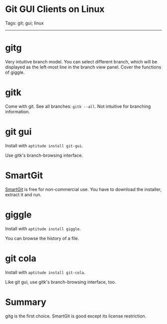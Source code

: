 # Git GUI Clients on Linux
Tags: git; gui; linux

------

# gitg

Very intuitive branch model.
You can select different branch,
which will be displayed as the left-most line in the branch view panel.
Cover the functions of giggle.

# gitk

Come with git.
See all branches: `gitk --all`.
Not intuitive for branching information.

# git gui

Install with `aptitude install git-gui`.

Use gitk's branch-browsing interface.

# SmartGit

[SmartGit](http://www.syntevo.com/smartgit/) is free for non-commercial use.
You have to download the installer, extract it and run.

# giggle

Install with `aptitude install giggle`.

You can browse the history of a file.

# git cola

Install with `aptitude install git-cola`.

Like git gui, use gitk's branch-browsing interface, too.

# Summary

gitg is the first choice.
SmartGit is good except its license restriction.
